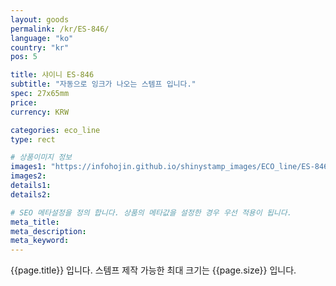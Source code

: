 ```yaml
---
layout: goods
permalink: /kr/ES-846/
language: "ko"
country: "kr"
pos: 5

title: 샤이니 ES-846
subtitle: "자동으로 잉크가 나오는 스템프 입니다."
spec: 27x65mm
price: 
currency: KRW

categories: eco_line
type: rect

# 상품이미지 정보
images1: "https://infohojin.github.io/shinystamp_images/ECO_line/ES-846/ES-846_1.jpg"
images2:
details1:
details2:    

# SEO 메타설정을 정의 합니다. 상품의 메타값을 설정한 경우 우선 적용이 됩니다.
meta_title: 
meta_description:
meta_keyword:
---
```


{{page.title}} 입니다. 스템프 제작 가능한 최대 크기는 {{page.size}} 입니다.